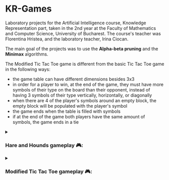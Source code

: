 # KR-Games

Laboratory projects for the Artificial Intelligence course, Knowledge Representation part, taken in the 2nd year at the Faculty of Mathematics and Computer Science, University of Bucharest. The course's teacher was Florentina Hristea, and the laboratory teacher, Irina Ciocan.

The main goal of the projects was to use the **Alpha-beta pruning** and the **Minimax** algorithms.

The Modified Tic Tac Toe game is different from the basic Tic Tac Toe game in the following ways:
- the game table can have different dimensions besides 3x3
- in order for a player to win, at the end of the game, they must have more symbols of their type on the board than their opponent, instead of having 3 symbols of their type vertically, horizontally, or diagonally
- when there are 4 of the player's symbols around an empty block, the empty block will be populated with the player's symbol
- the game ends when the table is filled with symbols
- if at the end of the game both players have the same amount of symbols, the game ends in a tie

<details>
<summary><h3>Hare and Hounds gameplay 🎮:</h3></summary>

![pycharm64_T4ebrUobww](https://github.com/alexsasu/KR-Games/assets/87432371/b1879566-e196-43bd-8f8e-2e44579f4851)
</details>

<details>
<summary><h3>Modified Tic Tac Toe gameplay 🎮:</h3></summary>

![pycharm64_lU4TTotONb](https://github.com/alexsasu/KR-Games/assets/87432371/2d46410d-30a3-44e1-b021-4e72d2a14a96)
</details>
